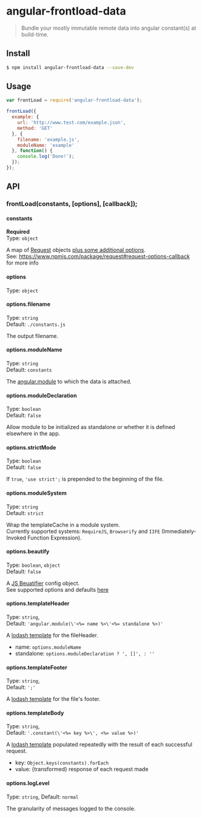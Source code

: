 # angular-frontload-data

> Bundle your mostly immutable remote data into angular constant(s) at build-time.

## Install

```sh
$ npm install angular-frontload-data --save-dev
```

## Usage

```js
var frontLoad = require('angular-frontload-data');

frontLoad({
  example: {
    url: 'http://www.test.com/example.json',
    method: 'GET'
  }, {
    filename: 'example.js',
    moduleName: 'example'
  }, function() {
    console.log('Done!');
  });
});
```

## API

### frontLoad(constants, [options], [callback]);

#### constants

**Required**  
Type: `object`

A map of [Request](https://www.npmjs.com/package/request) objects
[plus some additional options](https://www.npmjs.com/package/request#request-options-callback).  
See: https://www.npmjs.com/package/request#request-options-callback for more info

#### options

Type: `object`

#### options.filename

Type: `string`  
Default: `./constants.js`

The output filename.

#### options.moduleName

Type: `string`  
Default: `constants`

The [angular.module](https://docs.angularjs.org/api/ng/function/angular.module) to which the data is attached.

#### options.moduleDeclaration

Type: `boolean`  
Default: `false`

Allow module to be initialized as standalone or whether it is defined elsewhere in the app.

#### options.strictMode

Type: `boolean`  
Default: `false`  

If `true`, `'use strict';` is prepended to the beginning of the file.

#### options.moduleSystem

Type: `string`  
Default: `strict`  

Wrap the templateCache in a module system.  
Currently supported systems: `RequireJS`, `Browserify` and `IIFE` (Immediately-Invoked Function Expression).

#### options.beautify

Type: `boolean`, `object`  
Default: `false`  

A [JS Beuatifier](http://jsbeautifier.org/) config object.  
See supported options and defaults [here](https://www.npmjs.com/package/js-beautify#options)

#### options.templateHeader

Type: `string`,  
Default: `'angular.module(\'<%= name %>\'<%= standalone %>)'`  

A [lodash template](https://lodash.com/docs#template) for the fileHeader.

- name: `options.moduleName`
- standalone: `options.moduleDeclaration ? ', []', : ''`

#### options.templateFooter

Type: `string`,  
Default: `';'`  

A [lodash template](https://lodash.com/docs#template) for the file's footer.

#### options.templateBody

Type: `string`,  
Default: `'.constant(\'<%= key %>\', <%= value %>)'`  

A [lodash template](https://lodash.com/docs#template) populated repeatedly with the result of each successful request.

- key: `Object.keys(constants).forEach`
- value: {transformed} response of each request made

#### options.logLevel

Type: `string`,
Default: `normal`  

The granularity of messages logged to the console.

